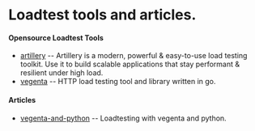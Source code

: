 Loadtest tools and articles.
=========================== 

#### Opensource Loadtest Tools

* [artillery][] -- Artillery is a modern, powerful & easy-to-use load testing toolkit. Use it to build scalable applications that stay performant & resilient under high load.
* [vegenta][] -- HTTP load testing tool and library written in go.

[artillery]: https://artillery.io/
[vegenta]: https://github.com/tsenart/vegeta
[es6-features]: http://es6-features.org/#Constants


#### Articles

* [vegenta-and-python][] -- Loadtesting with vegenta and python.

[vegenta-and-python]: https://es6console.com/